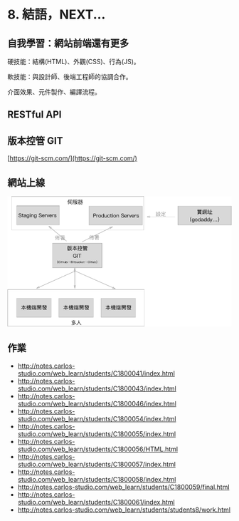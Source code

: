 # 8. 結語，NEXT...

## 自我學習：網站前端還有更多

硬技能：結構\(HTML\)、外觀\(CSS\)、行為\(JS\)。

軟技能：與設計師、後端工程師的協調合作。

介面效果、元件製作、編譯流程。

## RESTful API

## 版本控管 GIT

[https://git-scm.com/](https://git-scm.com/)

## 網站上線

![](/assets/web_process.png)

## 作業

* http://notes.carlos-studio.com/web_learn/students/C1800041/index.html
* http://notes.carlos-studio.com/web_learn/students/C1800043/index.html
* http://notes.carlos-studio.com/web_learn/students/C1800046/index.html
* http://notes.carlos-studio.com/web_learn/students/C1800054/index.html
* http://notes.carlos-studio.com/web_learn/students/C1800055/index.html
* http://notes.carlos-studio.com/web_learn/students/C1800056/HTML.html
* http://notes.carlos-studio.com/web_learn/students/C1800057/index.html
* http://notes.carlos-studio.com/web_learn/students/C1800058/index.html
* http://notes.carlos-studio.com/web_learn/students/C1800059/final.html
* http://notes.carlos-studio.com/web_learn/students/C1800061/index.html
* http://notes.carlos-studio.com/web_learn/students/students8/work.html



